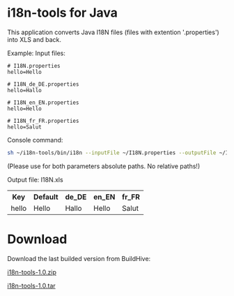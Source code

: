 i18n-tools for Java
===================

This application converts Java I18N files (files with extention '.properties') into XLS and back.

Example:
Input files:
```
# I18N.properties
hello=Hello
```

```
# I18N_de_DE.properties
hello=Hallo
```

```
# I18N_en_EN.properties
hello=Hello
```

```
# I18N_fr_FR.properties
hello=Salut
```

Console command:
```bash
sh ~/i18n-tools/bin/i18n --inputFile ~/I18N.properties --outputFile ~/I18N.xls
```
(Please use for both parameters absolute paths. No relative paths!)

Output file:
I18N.xls
<table>
  <tr>
    <th>Key</th><th>Default</th><th>de_DE</th><th>en_EN</th><th>fr_FR</th>
  </tr>
  <tr>
    <td>hello</td><td>Hello</td><td>Hallo</td><td>Hello</td><td>Salut</td>
  </tr>
</table>


Download
========

Download the last builded version from BuildHive:

[i18n-tools-1.0.zip](https://buildhive.cloudbees.com/job/Bjoern2/job/i18n-tools/ws/build/distributions/i18n-tools-1.0.zip)

[i18n-tools-1.0.tar](https://buildhive.cloudbees.com/job/Bjoern2/job/i18n-tools/ws/build/distributions/i18n-tools-1.0.tar)
